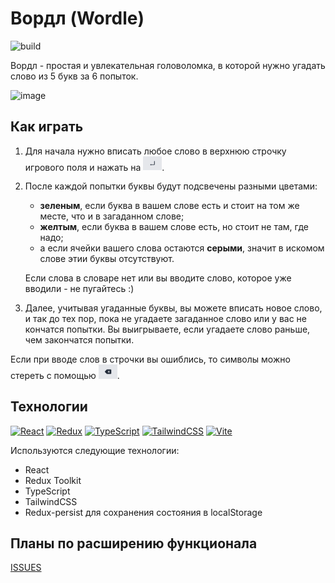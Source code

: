 # Вордл (Wordle)

![build](https://github.com/anvass/wordle/actions/workflows/build.yml/badge.svg)


Вордл - простая и увлекательная головоломка, в которой нужно угадать слово из 5 букв за 6 попыток.

![image](./docs/assets/video.gif)


## Как играть
1) Для начала нужно вписать любое слово в верхнюю строчку игрового поля и нажать на <img src="./docs/assets/enter.png" alt="Ввод" width="30"/>.
2) После каждой попытки буквы будут подсвечены разными цветами:
    - **зеленым**, если буква в вашем слове есть и стоит на том же месте, что и в загаданном слове;
    - **желтым**, если буква в вашем слове есть, но стоит не там, где надо;
    - а если ячейки вашего слова остаются **серыми**, значит в искомом слове этии буквы отсутствуют.
    
    Если слова в словаре нет или вы вводите слово, которое уже вводили - не пугайтесь :)
3) Далее, учитывая угаданные буквы, вы можете вписать новое слово, и так до тех пор, пока не угадаете загаданное слово или у вас не кончатся попытки. 
Вы выигрываете, если угадаете слово раньше, чем закончатся попытки.

Если при вводе слов в строчки вы ошиблись, то символы можно стереть с помощью <img src="./docs/assets/del.png" alt="Удалить" width="30"/>.


## Технологии
[![React](https://img.shields.io/badge/react-%2320232a.svg?style=for-the-badge&logo=react&logoColor=%2361DAFB)](https://react.dev/)
[![Redux](https://img.shields.io/badge/redux-%23593d88.svg?style=for-the-badge&logo=redux&logoColor=white)](https://redux-toolkit.js.org/)
[![TypeScript](https://img.shields.io/badge/typescript-%23007ACC.svg?style=for-the-badge&logo=typescript&logoColor=white)](https://www.typescriptlang.org/)
[![TailwindCSS](https://img.shields.io/badge/tailwindcss-%2338B2AC.svg?style=for-the-badge&logo=tailwind-css&logoColor=white)](https://tailwindcss.com/)
[![Vite](https://img.shields.io/badge/vite-%23646CFF.svg?style=for-the-badge&logo=vite&logoColor=white)](https://vite.dev/)

Используются следующие технологии:
- React
- Redux Toolkit
- TypeScript
- TailwindCSS
- Redux-persist для сохранения состояния в localStorage


## Планы по расширению функционала
[ISSUES](https://github.com/anvass/wordle/issues)



